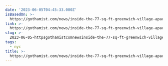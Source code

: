 ```yaml
---
date: '2023-06-05T04:45:33.000Z'
isBasedOn: >-
  https://gothamist.com/news/inside-the-77-sq-ft-greenwich-village-apartment-with-no-bathroom-for-2350month
link: >-
  https://gothamist.com/news/inside-the-77-sq-ft-greenwich-village-apartment-with-no-bathroom-for-2350month
slug: >-
  2023-06-05-httpsgothamistcomnewsinside-the-77-sq-ft-greenwich-village-apartment-with-no-bathroom-for-2350month
tags:
  - nyc
title: >-
  https://gothamist.com/news/inside-the-77-sq-ft-greenwich-village-apartment-with-no-bathroom-for-2350month
---
```


